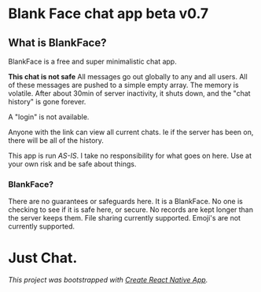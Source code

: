 
# Blank Face chat app beta v0.7


## What is BlankFace?

BlankFace is a free and super minimalistic chat app. 

**This chat is not safe** All messages go out globally to any and all users. All of these messages are pushed to a simple empty array. The memory is volatile. After about 30min of server inactivity, it shuts down, and the "chat history" is gone forever. 

A "login" is not available. 

Anyone with the link can view all current chats. Ie if the server has been on, there will be all of the history.

This app is run _AS-IS_. I take no responsibility for what goes on here. Use at your own risk and be safe about things.

### BlankFace?

There are no guarantees or safeguards here. It is a BlankFace. No one is checking to see if it is safe here, or secure. No records are kept longer than the server keeps them. File sharing currently supported. Emoji's are not currently supported.

# Just Chat.



_This project was bootstrapped with [Create React Native App](https://github.com/react-community/create-react-native-app)._

